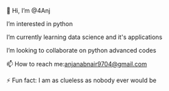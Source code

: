 👋 Hi, I’m @4Anj

I’m interested in python

I’m currently learning data science and it's applications

I’m looking to collaborate on python advanced codes

📫 How to reach me:anjanabnair9704@gmail.com

⚡ Fun fact: I am as clueless as nobody ever would be

<!--
**4Anj/4Anj** is a ✨ _special_ ✨ repository because its `README.md` (this file) appears on your GitHub profile.

Here are some ideas to get you started:

- 🔭 I’m currently working on ...
- 🌱 I’m currently learning ...
- 👯 I’m looking to collaborate on ...
- 🤔 I’m looking for help with ...
- 💬 Ask me about ...
- 📫 How to reach me: ...
- 😄 Pronouns: ...
- ⚡ Fun fact: ...
-->
